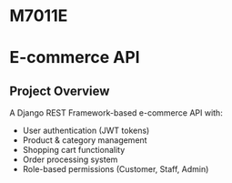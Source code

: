 # M7011E

# E-commerce API

## Project Overview
A Django REST Framework-based e-commerce API with:
- User authentication (JWT tokens)
- Product & category management  
- Shopping cart functionality
- Order processing system
- Role-based permissions (Customer, Staff, Admin)
